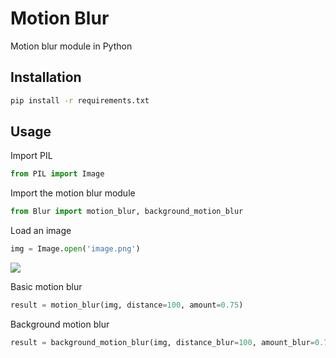 # Motion Blur
Motion blur module in Python

## Installation
```bash
pip install -r requirements.txt
```

## Usage
Import PIL
```python
from PIL import Image
```
Import the motion blur module
```python
from Blur import motion_blur, background_motion_blur
```
Load an image
```python
img = Image.open('image.png')
```
![](https://cdn.discordapp.com/attachments/1120417968032063538/1194678623504973924/image-normal.png?ex=65b13a2b&is=659ec52b&hm=34e2d65c09dc76104e2d1efc61c99cb315ae37a0a69f79e212178b22f9bdc44e&)

Basic motion blur
```python
result = motion_blur(img, distance=100, amount=0.75)
```
Background motion blur
```python
result = background_motion_blur(img, distance_blur=100, amount_blur=0.75, amount_subject=1.0)
```
